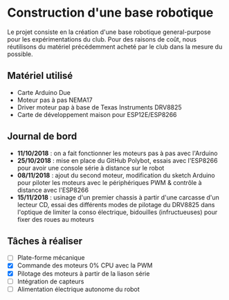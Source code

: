 # Construction d'une base robotique

Le projet consiste en la création d'une base robotique general-purpose pour les expérimentations du club. Pour des raisons de coût, nous réutilisons du matériel précédemment acheté par le club dans la mesure du possible.

## Matériel utilisé

 * Carte Arduino Due
 * Moteur pas à pas NEMA17
 * Driver moteur pap à base de Texas Instruments DRV8825
 * Carte de développement maison pour ESP12E/ESP8266
 
## Journal de bord

 * **11/10/2018** : on a fait fonctionner les moteurs pas à pas avec l'Arduino
 * **25/10/2018** : mise en place du GitHub Polybot, essais avec l'ESP8266 pour avoir une console série à distance sur le robot
 * **08/11/2018** : ajout du second moteur, modification du sketch Arduino pour piloter les moteurs avec le périphériques PWM & contrôle à distance avec l'ESP8266
 * **15/11/2018** : usinage d'un premier chassis à partir d'une carcasse d'un lecteur CD, essai des différents modes de pilotage du DRV8825 dans l'optique de limiter la conso électrique, bidouilles (infructueuses) pour fixer des roues au moteurs

## Tâches à réaliser

 * [ ] Plate-forme mécanique
 * [x] Commande des moteurs 0% CPU avec la PWM
 * [x] Pilotage des moteurs à partir de la liason série
 * [ ] Intégration de capteurs
 * [ ] Alimentation électrique autonome du robot
